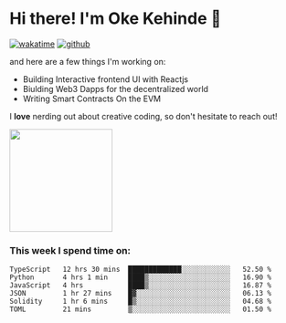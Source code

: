 # Hi there! I'm Oke Kehinde :cowboy_hat_face:

[![wakatime](https://wakatime.com/badge/user/5f3f42a0-7b4f-4c4b-b2da-012c5ac2fa62.svg)](https://wakatime.com/@5f3f42a0-7b4f-4c4b-b2da-012c5ac2fa62)
[![github](https://img.shields.io/github/followers/okeken?logo=github&style=plastic)](https://github.com/okeken?tab=followers)

and here are a few things I'm working on:

- Building Interactive frontend UI with Reactjs
- Biulding Web3 Dapps for the decentralized world
- Writing Smart Contracts On the EVM

I **love** nerding out about creative coding, so don't hesitate to reach out!


<img height="180em" src="https://github-readme-stats.vercel.app/api?username=okeken&show_icons=true&hide_border=true&&count_private=true&include_all_commits=true" />

### This week I spend time on:

<!--START_SECTION:waka-->

```text
TypeScript   12 hrs 30 mins  █████████████░░░░░░░░░░░░   52.50 %
Python       4 hrs 1 min     ████▒░░░░░░░░░░░░░░░░░░░░   16.90 %
JavaScript   4 hrs           ████▒░░░░░░░░░░░░░░░░░░░░   16.87 %
JSON         1 hr 27 mins    █▓░░░░░░░░░░░░░░░░░░░░░░░   06.13 %
Solidity     1 hr 6 mins     █▒░░░░░░░░░░░░░░░░░░░░░░░   04.68 %
TOML         21 mins         ▒░░░░░░░░░░░░░░░░░░░░░░░░   01.50 %
```

<!--END_SECTION:waka-->
